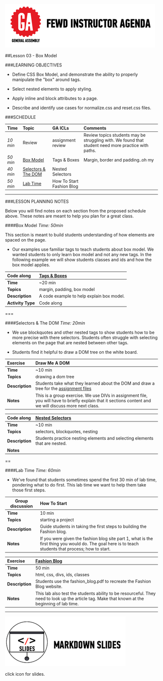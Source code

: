 ![GeneralAssemb.ly](../../img/icons/instr_agenda.png)


##Lesson 03 - Box Model


###LEARNING OBJECTIVES

*	Define CSS Box Model, and demonstrate the ability to properly manipulate the "box" around tags.

*	Select nested elements to apply styling. 

*	Apply inline and block attributes to a page.

*	Describe and identify use cases for normalize.css and reset.css files.


###SCHEDULE


| Time        | Topic| GA ICLs| Comments |
|:------------- |:-------------|:-------------------|:----------------|
| _10 min_ | Review | assignment review| Review topics students may be struggling with. We found that student need more practice with paths.|
| _50 min_ | [Box Model]()| Tags & Boxes | Margin, border and padding..oh my |
| _40 min_ | [Selectors & The DOM]() | Nested Selectors |  |
| _50 min_ | [Lab Time]()| How To Start <br/> Fashion Blog|

---


###LESSON PLANNING NOTES

Below you will find notes on each section from the proposed schedule above. These notes are  meant to help you plan for a great class.

####Box Model 
_Time: 50min_

This section is meant to build students understanding of how elements are spaced on the page.

*	Our examples use familiar tags to teach students about box model. We wanted students to only learn box model and not any new tags. In the following example we will show students classes and ids and how the box model applies. 


|Code along | [Tags & Boxes](solution/tags_boxesl) | 
|:------------- |:-------------|
| __Time__ | ~20 min | 
| __Topics__ | margin, padding, box model | 
| __Description__| A code example to help explain box model. |   
| __Activity Type__| Code along | 
 

===

####Selectors & The DOM
_Time: 20min_

*	We use blockquotes and other nested tags to show students how to be more precise with there selectors. Students often struggle with selecting elements on the page that are nested between other tags. 

*	Students find it helpful to draw a DOM tree on the white board.



| Exercise | Draw Me A DOM |
| :------------- |:-------------|
| __Time__ | ~10 min |
| __Topics__ | drawing a dom tree | 
| __Description__|Students take what they learned about the DOM and draw a tree for the [assignment files](../Assignment/index.html)|   
| __Notes__| This is a group exercise. We use DIVs in assignment file, you will have to briefly explain that it sections content and we will discuss more next class.| 
 

| Code along| [Nested Selectors](solutions/nested_selectors) |
| :------------- |:-------------|
| __Time__ | ~10 min |
| __Topics__ | selectors, blockquotes, nesting | 
| __Description__| Students practice nesting elements and selecting elements that are nested. |   
| __Notes__| | 
 
==


####Lab Time
_Time: 60min_

*	We've found that students sometimes spend the first 30 min of lab time, pondering what to do first. This lab time we want to help them take those first steps.


|Group discussion | How To Start |
| ------------- |:-------------|
| __Time__ | 10 min | 
| __Topics__ | starting a project | 
| __Description__| Guide students in taking the first steps to building the Fashion blog. |   
|__Notes__| If you were given the fashion blog site part 1, what is the first thing  you would do. The goal here is to teach students that process; how to start.|



|Exercise|[Fashion Blog](solution/fashion_blog_part1)|
|:------------- |:-------------|
| __Time__ | 50 min | 
| __Topics__ | html, css, divs, ids, classes | 
| __Description__| Students use the fashion_blog.pdf to recreate the Fashion Blog website. |    
| __Notes__| This lab also test the students ability to be resourceful. They need to look up the article tag. Make that known at the beginning of lab time. | 

---


[![slides](../../img/icons/slides.png)](slides.md)

click icon for slides.
